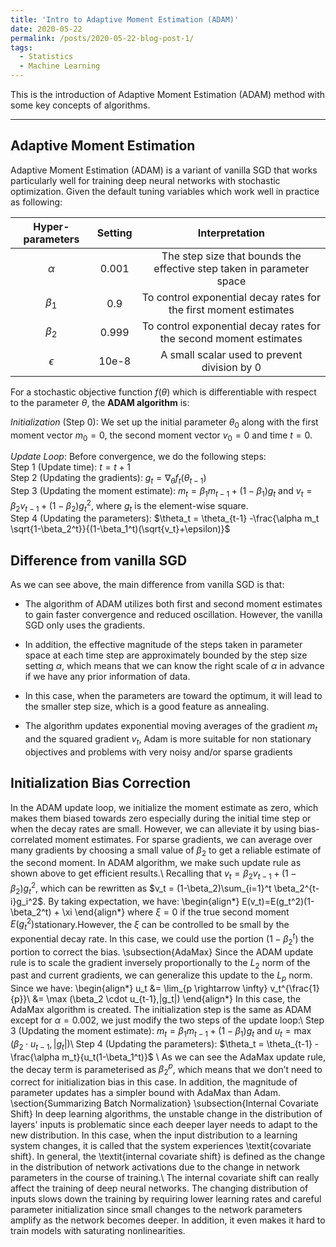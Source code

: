 ```yaml
---
title: 'Intro to Adaptive Moment Estimation (ADAM)'
date: 2020-05-22
permalink: /posts/2020-05-22-blog-post-1/
tags:
  - Statistics
  - Machine Learning
---
```


This is the introduction of Adaptive Moment Estimation (ADAM) method with some key concepts of algorithms.

------
## Adaptive Moment Estimation

Adaptive Moment Estimation (ADAM) is a variant of vanilla SGD that works particularly well for
training deep neural networks with stochastic optimization. Given the default tuning variables
which work well in practice as following:

| Hyper-parameters | Setting |                        Interpretation                        |
| :--------------: | :-----: | :----------------------------------------------------------: |
|     $\alpha$     |  0.001  | The step size that bounds the effective step taken in parameter space |
|    $\beta_1$     |   0.9   | To control exponential decay rates for the first moment estimates |
|    $\beta_2$     |  0.999  | To control exponential decay rates for the second moment estimates |
|    $\epsilon$    |  10e-8  |         A small scalar used to prevent division by 0         |

For a stochastic objective function $f(\theta)$ which is differentiable with respect to the parameter $\theta$, the **ADAM algorithm** is: <br/>

*Initialization* (Step 0): We set up the initial parameter $\theta_0$ along with the first moment vector $m_0=0$, the second moment vector $v_0=0$ and time $t=0$.<br/>

*Update Loop*: Before convergence, we do the following steps:<br/>
Step 1 (Update time): $t=t+1$ <br/>
Step 2 (Updating the gradients): $g_t = \nabla_\theta f_t (\theta_{t-1})$ <br/>
Step 3 (Updating the moment estimate): $m_t = \beta_1 m_{t-1} + (1-\beta_1) g_t$ and $v_t = \beta_2 v_{t-1} + (1-\beta_2) g_t^2$, where $g_t$ is the element-wise square.<br/>
Step 4 (Updating the parameters): $\theta_t = \theta_{t-1} -\frac{\alpha m_t \sqrt{1-\beta_2^t}}{(1-\beta_1^t)(\sqrt{v_t}+\epsilon)}$ <br/>

## Difference from vanilla SGD

As we can see above, the main difference from vanilla SGD is that: <br/>

- The algorithm of ADAM utilizes both first and second moment estimates to gain faster convergence and reduced oscillation. However, the vanilla SGD only uses the gradients.

- In addition, the effective magnitude of the steps taken in parameter space at each time step are approximately bounded by the step size setting $\alpha$, which means that we can know the right scale of $\alpha$ in advance if we have any prior information of data. 
- In this case, when the parameters are toward the optimum, it will lead to the smaller step size, which is a good feature as annealing. 
- The algorithm updates exponential moving averages of the gradient $m_t$ and the squared gradient $v_t$, Adam is more suitable for non stationary objectives and problems with very noisy and/or sparse gradients

## Initialization Bias Correction

In the ADAM update loop, we initialize the moment estimate as zero, which makes them biased towards zero especially during the initial time step or when the decay rates are small. However, we can alleviate it by using bias-correlated moment estimates. For sparse gradients, we can average over many gradients by choosing a small value of $\beta_2$ to get a reliable estimate of the second moment. In ADAM algorithm, we make such update rule as shown above to get efficient results.\\
Recalling that $v_t = \beta_2 v_{t-1} + (1-\beta_2) g_t^2$, which can be rewritten as $v_t = (1-\beta_2)\sum_{i=1}^t \beta_2^{t-i}g_i^2$. By taking expectation, we have:
\begin{align*}
    E(v_t)=E(g_t^2)(1-\beta_2^t) + \xi
\end{align*}
where $\xi=0$ if the true second moment $E(g_t^2)$stationary.However, the $\xi$ can be controlled to be small by the exponential decay rate. In this case, we could use the portion $(1-\beta_2^t)$ the portion to correct the bias.
\subsection{AdaMax}
Since the ADAM update rule is to scale the gradient inversely proportionally to the $L_2$ norm of the past and current gradients, we can generalize this update to the $L_p$ norm. Since we have:
\begin{align*}
    u_t 
    &= \lim_{p \rightarrow \infty} v_t^{\frac{1}{p}}\\
    &= \max (\beta_2 \cdot u_{t-1},|g_t|)
\end{align*}
In this case, the AdaMax algorithm is created. The initialization step is the same as ADAM except for $\alpha = 0.002$, we just modify the two steps of the update loop:\\
Step 3 (Updating the moment estimate): $m_t = \beta_1 m_{t-1} + (1-\beta_1) g_t$ and $u_t = \max (\beta_2 \cdot u_{t-1},|g_t|)$\\
Step 4 (Updating the parameters): $\theta_t = \theta_{t-1} -\frac{\alpha m_t}{u_t(1-\beta_1^t)}$ \\
As we can see the AdaMax update rule, the decay term is parameterised as $\beta_2^p$, which means that we don’t need to correct for initialization bias in this case. In addition, the magnitude of parameter updates has a simpler bound with AdaMax than Adam.
\section{Summarizing Batch Normalization}
\subsection{Internal Covariate Shift}
In deep learning algorithms, the unstable change in the distribution of layers' inputs is problematic since each deeper layer needs to adapt to the new distribution. In this case, when the input distribution to a learning system changes, it is called that the system experiences \textit{covariate shift}. In general, the \textit{internal covariate shift} is defined as the change in the distribution of network activations due to the change in network parameters in the course of training.\\
The internal covariate shift can really affect the training of deep neural networks. The changing distribution of inputs slows down the training by requiring lower learning rates and careful parameter initialization since small changes to the network parameters amplify as the network becomes deeper. In addition, it even makes it hard to train models with saturating nonlinearities.

